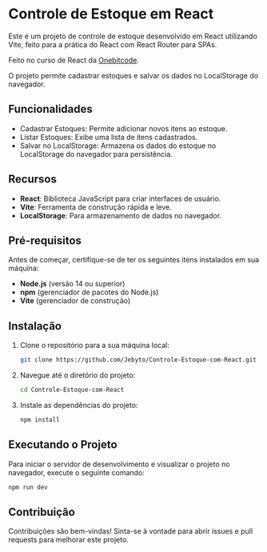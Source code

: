 # Controle de Estoque em React

Este é um projeto de controle de estoque desenvolvido em React utilizando Vite, feito para a prática do React com React Router para SPAs.

Feito no curso de React da [Onebitcode](https://github.com/OneBitCodeBlog).

O projeto permite cadastrar estoques e salvar os dados no LocalStorage do navegador.

## Funcionalidades
- Cadastrar Estoques: Permite adicionar novos itens ao estoque.
- Listar Estoques: Exibe uma lista de itens cadastrados.
-  Salvar no LocalStorage: Armazena os dados do estoque no LocalStorage do navegador para persistência.

## Recursos

- **React**: Biblioteca JavaScript para criar interfaces de usuário.
- **Vite**: Ferramenta de construção rápida e leve.
- **LocalStorage**: Para armazenamento de dados no navegador.

## Pré-requisitos

Antes de começar, certifique-se de ter os seguintes itens instalados em sua máquina:

- **Node.js** (versão 14 ou superior)
- **npm** (gerenciador de pacotes do Node.js)
- **Vite** (gerenciador de construção)

## Instalação

1. Clone o repositório para a sua máquina local:

    ```bash
    git clone https://github.com/Jebyto/Controle-Estoque-com-React.git
    ```

2. Navegue até o diretório do projeto:

    ```bash
    cd Controle-Estoque-com-React
    ```

3. Instale as dependências do projeto:

    ```bash
    npm install
    ```

## Executando o Projeto

Para iniciar o servidor de desenvolvimento e visualizar o projeto no navegador, execute o seguinte comando:

```bash
npm run dev
```

## Contribuição
Contribuições são bem-vindas! Sinta-se à vontade para abrir issues e pull requests para melhorar este projeto.

##
